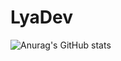 # LyaDev



![Anurag's GitHub stats](https://github-readme-stats.vercel.app/api?username=lasmate&show_icons=true&theme=radical)
